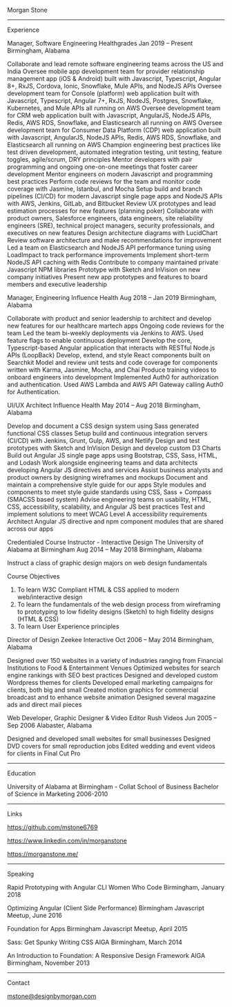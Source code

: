 Morgan Stone

-------------------------------------------

Experience

Manager, Software Engineering
Healthgrades
Jan 2019 – Present
Birmingham, Alabama

Collaborate and lead remote software engineering teams across the US and India
Oversee mobile app development team for provider relationship management app (iOS & Android) built with Javascript, Typescript, Angular 8+, RxJS, Cordova, Ionic, Snowflake, Mule APIs, and NodeJS APIs
Oversee development team for Console (platform) web application built with Javascript, Typescript, Angular 7+, RxJS, NodeJS, Postgres, Snowflake, Kubernetes, and Mule APIs all running on AWS
Oversee development team for CRM web application built with Javascript, AngularJS, NodeJS APIs, Redis, AWS RDS, Snowflake, and Elasticsearch all running on AWS
Oversee development team for Consumer Data Platform (CDP) web application built with Javascript, AngularJS, NodeJS APIs, Redis, AWS RDS, Snowflake, and Elasticsearch all running on AWS
Champion engineering best practices like test driven development, automated integration testing, unit testing, feature toggles, agile/scrum, DRY principles
Mentor developers with pair programming and ongoing one-on-one meetings that foster career development
Mentor engineers on modern Javascript and programming best practices
Perform code reviews for the team and monitor code coverage with Jasmine, Istanbul, and Mocha
Setup build and branch pipelines (CI/CD) for modern Javascript single page apps and NodeJS APIs with AWS, Jenkins, GitLab, and Bitbucket
Review UX prototypes and lead estimation processes for new features (planning poker)
Collaborate with product owners, Salesforce engineers, data engineers, site reliability engineers (SRE), technical project managers, security professionals, and executives on new features
Design architecture diagrams with LucidChart 
Review software architecture and make recommendations for improvement
Led a team on Elasticsearch and NodeJS API performance tuning using LoadImpact to track performance improvements
Implement short-term NodeJS API caching with Redis
Contribute to company maintained private Javascript NPM libraries
Prototype with Sketch and InVision on new company initiatives 
Present new app prototypes and features to board members and executive leadership



Manager, Engineering
Influence Health
Aug 2018 – Jan 2019
Birmingham, Alabama

Collaborate with product and senior leadership to architect and develop new features for our healthcare martech apps
Ongoing code reviews for the team
Led the team bi-weekly deployments via Jenkins to AWS. Used feature flags to enable continuous deployment
Develop the core, Typescript-based Angular application that interacts with RESTful Node.js APIs (LoopBack)
Develop, extend, and style React components built on Searchkit
Model and review unit tests and code coverage for components written with Karma, Jasmine, Mocha, and Chai
Produce training videos to onboard engineers into development
Implemented Auth0 for authorization and authentication. Used AWS Lambda and AWS API Gateway calling Auth0 for Authentication.



UI/UX Architect
Influence Health
May 2014 – Aug 2018
Birmingham, Alabama

Develop and document a CSS design system using Sass generated functional CSS classes
Setup build and continuous integration servers (CI/CD) with Jenkins, Grunt, Gulp, AWS, and Netlify
Design and test prototypes with Sketch and InVision
Design and develop custom D3 Charts
Build out Angular JS single page apps using Bootstrap, CSS, Sass, HTML, and Lodash
Work alongside engineering teams and data architects developing Angular JS directives and services
Assist business analysts and product owners by designing wireframes and mockups
Document and maintain a comprehensive style guide for our apps
Style modules and components to meet style guide standards using CSS, Sass + Compass (SMACSS based system)
Advise engineering teams on usability, HTML, CSS, accessibility, scalability, and Angular JS best practices
Test and implement solutions to meet WCAG Level A accessibility requirements
Architect Angular JS directive and npm component modules that are shared across our apps



Credentialed Course Instructor - Interactive Design
The University of Alabama at Birmingham
Aug 2014 – May 2018
Birmingham, Alabama

Instruct a class of graphic design majors on web design fundamentals

Course Objectives

1. To learn W3C Compliant HTML & CSS applied to modern web/interactive design
2. To learn the fundamentals of the web design process from wireframing to prototyping to low fidelity designs (Sketch) to high fidelity designs (HTML & CSS)
3. To learn User Experience principles



Director of Design
Zeekee Interactive
Oct 2006 – May 2014
Birmingham, Alabama

Designed over 150 websites in a variety of industries ranging from Financial Institutions to Food & Entertainment Venues
Optimized websites for search engine rankings with SEO best practices
Designed and developed custom Wordpress themes for clients
Developed email marketing campaigns for clients, both big and small
Created motion graphics for commercial broadcast and to enhance website animation
Designed several magazine ads and direct mail pieces



Web Developer, Graphic Designer & Video Editor
Rush Videos
Jun 2005 – Sep 2006
Alabaster, Alabama

Designed and developed small websites for small businesses
Designed DVD covers for small reproduction jobs
Edited wedding and event videos for clients in Final Cut Pro


-------------------------------------------

Education

University of Alabama at Birmingham - Collat School of Business
Bachelor of Science in Marketing
2006-2010

------------------------------------------- 

Links

https://github.com/mstone6769

https://www.linkedin.com/in/morganstone

https://morganstone.me/


------------------------------------------- 

Speaking


Rapid Prototyping with Angular CLI
Women Who Code Birmingham, January 2018

Optimizing Angular (Client Side Performance)
Birmingham Javascript Meetup, June 2016

Foundation for Apps
Birmingham Javascript Meetup, April 2015

Sass: Get Spunky Writing CSS
AIGA Birmingham, March 2014

An Introduction to Foundation: A Responsive Design Framework
AIGA Birmingham, November 2013

------------------------------------------- 

Contact

mstone@designbymorgan.com

